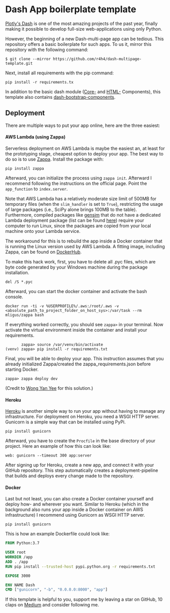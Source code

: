 # Dash App boilerplate template
[Plotly's Dash](https://github.com/plotly/dash) is one of 
the most amazing projects of the past year, finally making it possible
to develop full-size web-applications using only Python.

However, the beginning of a new Dash-multi-page app can be tedious. 
This repository offers a basic boilerplate for such apps. To us it, 
mirror this repository with the following command:
``` git-clone-command
$ git clone --mirror https://github.com/r4h4/dash-multipage-template.git
```
Next, install all requirements with the pip command:
```install-packages
pip install -r requirements.tx
```
In addition to the basic dash module 
([Core-](https://dash.plot.ly/dash-core-components) 
and [HTML-](https://dash.plot.ly/dash-html-components) Components), 
this template also contains [dash-bootstrap-components](https://dash-bootstrap-components.opensource.faculty.ai/).

## Deployment
There are multiple ways to put your app online, here are the three 
easiest:
#### AWS Lambda (using Zappa)
Serverless deployment on AWS Lambda is maybe the easiest an, at least for the prototyping stage, cheapest option to deploy your app. The best way to do so is to use [Zappa](https://github.com/Miserlou/Zappa). 
Install the package with:
```install-zappa
pip install zappa
```
Afterward, you can initialize the process using `zappa init`. Afterward 
 I recommend following the instructions on the official page. 
 Point the `app_function` to `index.server`.
 
Note that AWS Lambda has a relatively moderate size limit of 500MB 
for temporary files (when the `slim_handler` is set to `True`), 
restricting the usage of large packages (i.e., SciPy alone brings 
100MB to the table). Furthermore, compiled packages like [gensim](https://github.com/RaRe-Technologies/gensim)
that do not have a dedicated Lambda deployment package (list 
can be found [here](https://github.com/Miserlou/lambda-packages)) 
require your computer to run Linux, since the packages are 
copied from your local machine onto your Lambda service. 

The workaround for this is to rebuild the app inside a Docker container that is running the Linux version used by AWS Lambda. A fitting image,
including Zappa, can be found on [DockerHub](https://hub.docker.com/r/mligus/zappa/dockerfile/).

To make this hack work, first, you have to delete all .pyc files, 
which are byte code generated by your Windows machine during the package installation.
```delete-pyc
del /S *.pyc
```
Afterward, you can start the docker container and activate the bash console.
```start-docker
docker run -ti -v %USERPROFILE%/.aws:/root/.aws -v <absolute_path_to_project_folder_on_host_sys>:/var/task --rm mligus/zappa bash
```
If everything worked correctly, you should see `zappa>` in your terminal. 
Now activate the virtual environment inside the container and install your requirements.
```install-recs
       zappa> source /var/venv/bin/activate
(venv) zappa> pip install -r requirements.txt
```
Final, you will be able to deploy your app. This instruction assumes that you already initialized Zappa/created the zappa_requirements.json before starting 
Docker.
```deploy-from-docker
zappa> zappa deploy dev
```
(Credit to [Wong Yan Yee](https://medium.com/@houdinisparks/how-i-build-an-authenticated-serverless-flask-api-with-zappa-and-docker-for-a-model-582fc48fa0e0) 
for this solution.)  
 
#### Heroku
[Heroku](https://www.heroku.com/) is another simple way to run your app without having to manage any infrastructure. For deployment on Heroku, you need a WSGI HTTP server. Gunicorn is a simple way that can be installed using PyPi.
```
pip install gunicorn
```
Afterward, you have to create the `Procfile` in the base directory of your project. Here an example of how this can look like:
```Procfile
web: gunicorn --timeout 300 app:server
```
After signing up for Heroku, create a new app, and connect it with your GitHub repository. This step automatically creates a deployment-pipeline that builds and deploys every change made to the repository.

#### Docker
Last but not least, you can also create a Docker container yourself and deploy how- and wherever you want. Similar to Heroku (which in the 
background also runs your app inside a Docker container on AWS 
infrastructure) I recommend using Gunicorn as WSGI HTTP server.
```
pip install gunicorn
```
This is how an example Dockerfile could look like:
```Dockerfile
FROM Python:3.7

USER root
WORKDIR /app
ADD . /app
RUN pip install --trusted-host pypi.python.org -r requirements.txt

EXPOSE 3000

ENV NAME Dash
CMD ["gunicorn", "-b", "0.0.0.0:8000", "app"]
```

If this template is helpful to you, support me by leaving a star 
on GitHub, 10 claps on [Medium](https://medium.com/@karsteneckhardt) and consider following me.